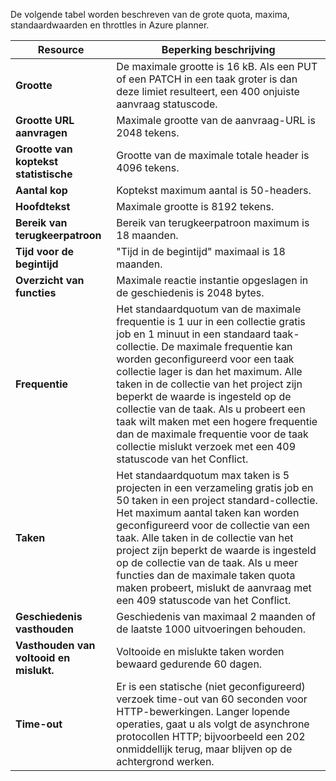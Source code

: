 De volgende tabel worden beschreven van de grote quota, maxima, standaardwaarden en throttles in Azure planner.

|Resource|Beperking beschrijving|
|---|---|
|**Grootte**|De maximale grootte is 16 kB. Als een PUT of een PATCH in een taak groter is dan deze limiet resulteert, een 400 onjuiste aanvraag statuscode.|
|**Grootte URL aanvragen**|Maximale grootte van de aanvraag-URL is 2048 tekens.|
|**Grootte van koptekst statistische**|Grootte van de maximale totale header is 4096 tekens.|
|**Aantal kop**|Koptekst maximum aantal is 50-headers.|
|**Hoofdtekst**|Maximale grootte is 8192 tekens.|
|**Bereik van terugkeerpatroon**|Bereik van terugkeerpatroon maximum is 18 maanden.|
|**Tijd voor de begintijd**|"Tijd in de begintijd" maximaal is 18 maanden.|
|**Overzicht van functies**|Maximale reactie instantie opgeslagen in de geschiedenis is 2048 bytes.|
|**Frequentie**|Het standaardquotum van de maximale frequentie is 1 uur in een collectie gratis job en 1 minuut in een standaard taak-collectie. De maximale frequentie kan worden geconfigureerd voor een taak collectie lager is dan het maximum. Alle taken in de collectie van het project zijn beperkt de waarde is ingesteld op de collectie van de taak. Als u probeert een taak wilt maken met een hogere frequentie dan de maximale frequentie voor de taak collectie mislukt verzoek met een 409 statuscode van het Conflict.|
|**Taken**|Het standaardquotum max taken is 5 projecten in een verzameling gratis job en 50 taken in een project standard-collectie. Het maximum aantal taken kan worden geconfigureerd voor de collectie van een taak. Alle taken in de collectie van het project zijn beperkt de waarde is ingesteld op de collectie van de taak. Als u meer functies dan de maximale taken quota maken probeert, mislukt de aanvraag met een 409 statuscode van het Conflict.|
|**Geschiedenis vasthouden**|Geschiedenis van maximaal 2 maanden of de laatste 1000 uitvoeringen behouden.|
|**Vasthouden van voltooid en mislukt.**|Voltooide en mislukte taken worden bewaard gedurende 60 dagen.|
|**Time-out**|Er is een statische (niet geconfigureerd) verzoek time-out van 60 seconden voor HTTP-bewerkingen. Langer lopende operaties, gaat u als volgt de asynchrone protocollen HTTP; bijvoorbeeld een 202 onmiddellijk terug, maar blijven op de achtergrond werken.|
